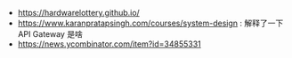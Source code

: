 - https://hardwarelottery.github.io/
- https://www.karanpratapsingh.com/courses/system-design : 解释了一下 API Gateway 是啥
- https://news.ycombinator.com/item?id=34855331
